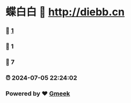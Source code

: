 # 蝶白白 :link: http://diebb.cn 
### :page_facing_up: [1](http://diebb.cn/tag.html) 
### :speech_balloon: 1 
### :hibiscus: 7 
### :alarm_clock: 2024-07-05 22:24:02 
### Powered by :heart: [Gmeek](https://github.com/Meekdai/Gmeek)
